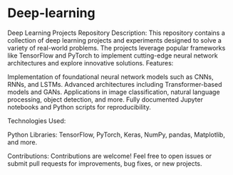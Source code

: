 # Deep-learning
Deep Learning Projects Repository Description: This repository contains a collection of deep learning projects and experiments designed to solve a variety of real-world problems. The projects leverage popular frameworks like TensorFlow and PyTorch to implement cutting-edge neural network architectures and explore innovative solutions.
Features:

Implementation of foundational neural network models such as CNNs, RNNs, and LSTMs.
Advanced architectures including Transformer-based models and GANs.
Applications in image classification, natural language processing, object detection, and more.
Fully documented Jupyter notebooks and Python scripts for reproducibility.

Technologies Used:

Python
Libraries: TensorFlow, PyTorch, Keras, NumPy, pandas, Matplotlib, and more.

Contributions:
Contributions are welcome! Feel free to open issues or submit pull requests for improvements, bug fixes, or new projects.
